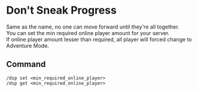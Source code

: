 # Don't Sneak Progress
Same as the name, no one can move forward until they're all together.  
You can set the min required online player amount for your server.  
If online player amount lesser than required, all player will forced change to Adventure Mode.

## Command
`/dsp set <min_required_online_player>`  
`/dsp get <min_required_online_player>`  
